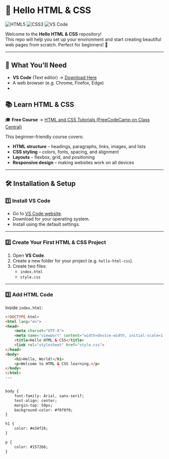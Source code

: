 # 🎨 Hello HTML & CSS

![HTML5](https://img.shields.io/badge/HTML5-E34F26?logo=html5&logoColor=white&style=for-the-badge)
![CSS3](https://img.shields.io/badge/CSS3-1572B6?logo=css3&logoColor=white&style=for-the-badge)
![VS Code](https://img.shields.io/badge/VS%20Code-007ACC?logo=visualstudiocode&logoColor=white&style=for-the-badge)

Welcome to the **Hello HTML & CSS** repository!  
This repo will help you set up your environment and start creating beautiful web pages from scratch. Perfect for beginners! 🚀

---

## 🧰 What You’ll Need
- **VS Code** (Text editor) → [Download Here](https://code.visualstudio.com/)
- A web browser (e.g. Chrome, Firefox, Edge)
-
## 📚 Learn HTML & CSS

🎓 **Free Course** → [HTML and CSS Tutorials (FreeCodeCamp on Class Central)](https://www.classcentral.com/classroom/freecodecamp-html-and-css-tutorials-56992)  

This beginner-friendly course covers:
- **HTML structure** – headings, paragraphs, links, images, and lists
- **CSS styling** – colors, fonts, spacing, and alignment
- **Layouts** – flexbox, grid, and positioning
- **Responsive design** – making websites work on all devices

---

## 🛠 Installation & Setup

### 1️⃣ Install VS Code
- Go to [VS Code website](https://code.visualstudio.com/).
- Download for your operating system.
- Install using the default settings.

---

### 2️⃣ Create Your First HTML & CSS Project
1. Open **VS Code**.
2. Create a new folder for your project (e.g. `hello-html-css`).
3. Create two files:
   - `index.html`
   - `style.css`

---

### 3️⃣ Add HTML Code
Inside `index.html`:
```html
<!DOCTYPE html>
<html lang="en">
<head>
    <meta charset="UTF-8">
    <meta name="viewport" content="width=device-width, initial-scale=1.0">
    <title>Hello HTML & CSS</title>
    <link rel="stylesheet" href="style.css">
</head>
<body>
    <h1>Hello, World!</h1>
    <p>Welcome to HTML & CSS learning.</p>
</body>
</html>
---


body {
    font-family: Arial, sans-serif;
    text-align: center;
    margin-top: 50px;
    background-color: #f0f0f0;
}

h1 {
    color: #e34f26;
}

p {
    color: #1572b6;
}
